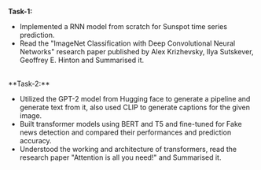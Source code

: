 **Task-1:** <br />
<ul>
<li> Implemented a RNN model from scratch for Sunspot time series prediction. </li>
<li> Read the "ImageNet Classification with Deep Convolutional Neural Networks" research paper published by Alex Krizhevsky, Ilya Sutskever, Geoffrey E. Hinton and Summarised it. </li> <br />
</ul>
**Task-2:** <br />
<ul>
<li> Utilized the GPT-2 model from Hugging face to generate a pipeline and generate text from it, also used CLIP to generate captions for the given image. </li>
<li> Built transformer models using BERT and T5 and fine-tuned for Fake news detection and compared their performances and prediction accuracy. </li>
<li> Understood the working and architecture of transformers, read the research paper "Attention is all you need!" and Summarised it. </li>
</ul>
